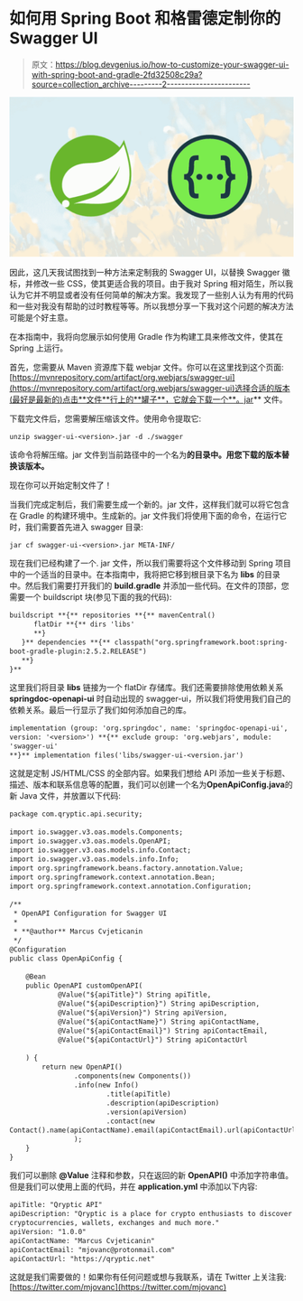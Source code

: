 # 如何用 Spring Boot 和格雷德定制你的 Swagger UI

> 原文：<https://blog.devgenius.io/how-to-customize-your-swagger-ui-with-spring-boot-and-gradle-2fd32508c29a?source=collection_archive---------2----------------------->

![](img/38289496ef119068de5b8cbc571c9abb.png)

因此，这几天我试图找到一种方法来定制我的 Swagger UI，以替换 Swagger 徽标，并修改一些 CSS，使其更适合我的项目。由于我对 Spring 相对陌生，所以我认为它并不明显或者没有任何简单的解决方案。我发现了一些别人认为有用的代码和一些对我没有帮助的过时教程等等。所以我想分享一下我对这个问题的解决方法可能是个好主意。

在本指南中，我将向您展示如何使用 Gradle 作为构建工具来修改文件，使其在 Spring 上运行。

首先，您需要从 Maven 资源库下载 webjar 文件。你可以在这里找到这个页面:[https://mvnrepository.com/artifact/org.webjars/swagger-ui](https://mvnrepository.com/artifact/org.webjars/swagger-ui)选择合适的版本(最好是最新的)点击**文件**行上的**罐子**，它就会下载一个**。jar** 文件。

下载完文件后，您需要解压缩该文件。使用命令提取它:

```
unzip swagger-ui-<version>.jar -d ./swagger
```

该命令将解压缩。jar 文件到当前路径中的一个名为**的目录中。用您下载的版本替换该版本。**

现在你可以开始定制文件了！

当我们完成定制后，我们需要生成一个新的。jar 文件，这样我们就可以将它包含在 Gradle 的构建环境中。生成新的。jar 文件我们将使用下面的命令，在运行它时，我们需要首先进入 swagger 目录:

```
jar cf swagger-ui-<version>.jar META-INF/
```

现在我们已经构建了一个. jar 文件，所以我们需要将这个文件移动到 Spring 项目中的一个适当的目录中。在本指南中，我将把它移到根目录下名为 **libs** 的目录中。然后我们需要打开我们的 **build.gradle** 并添加一些代码。在文件的顶部，您需要一个 buildscript 块(参见下面的我的代码):

```
buildscript **{** repositories **{** mavenCentral()
      flatDir **{** dirs 'libs'
      **}
   }** dependencies **{** classpath("org.springframework.boot:spring-boot-gradle-plugin:2.5.2.RELEASE")
   **}
}**
```

这里我们将目录 **libs** 链接为一个 flatDir 存储库。我们还需要排除使用依赖关系 **springdoc-openapi-ui** 时自动出现的 swagger-ui，所以我们将使用我们自己的依赖关系。最后一行显示了我们如何添加自己的库。

```
implementation (group: 'org.springdoc', name: 'springdoc-openapi-ui', version: '<version>') **{** exclude group: 'org.webjars', module: 'swagger-ui'
**}** implementation files('libs/swagger-ui-<version.jar')
```

这就是定制 JS/HTML/CSS 的全部内容。如果我们想给 API 添加一些关于标题、描述、版本和联系信息等的配置，我们可以创建一个名为**OpenApiConfig.java**的新 Java 文件，并放置以下代码:

```
package com.qryptic.api.security;

import io.swagger.v3.oas.models.Components;
import io.swagger.v3.oas.models.OpenAPI;
import io.swagger.v3.oas.models.info.Contact;
import io.swagger.v3.oas.models.info.Info;
import org.springframework.beans.factory.annotation.Value;
import org.springframework.context.annotation.Bean;
import org.springframework.context.annotation.Configuration;

/**
 * OpenAPI Configuration for Swagger UI
 *
 * **@author** Marcus Cvjeticanin
 */
@Configuration
public class OpenApiConfig {

    @Bean
    public OpenAPI customOpenAPI(
            @Value("${apiTitle}") String apiTitle,
            @Value("${apiDescription}") String apiDescription,
            @Value("${apiVersion}") String apiVersion,
            @Value("${apiContactName}") String apiContactName,
            @Value("${apiContactEmail}") String apiContactEmail,
            @Value("${apiContactUrl}") String apiContactUrl

    ) {
        return new OpenAPI()
                .components(new Components())
                .info(new Info()
                        .title(apiTitle)
                        .description(apiDescription)
                        .version(apiVersion)
                        .contact(new Contact().name(apiContactName).email(apiContactEmail).url(apiContactUrl))
                );
    }
}
```

我们可以删除 **@Value** 注释和参数，只在返回的新 **OpenAPI()** 中添加字符串值。但是我们可以使用上面的代码，并在 **application.yml** 中添加以下内容:

```
apiTitle: "Qryptic API"
apiDescription: "Qryptic is a place for crypto enthusiasts to discover cryptocurrencies, wallets, exchanges and much more."
apiVersion: "1.0.0"
apiContactName: "Marcus Cvjeticanin"
apiContactEmail: "mjovanc@protonmail.com"
apiContactUrl: "https://qryptic.net"
```

这就是我们需要做的！如果你有任何问题或想与我联系，请在 Twitter 上关注我:[https://twitter.com/mjovanc](https://twitter.com/mjovanc)